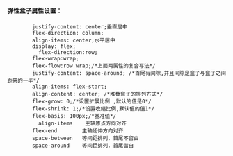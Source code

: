 #### 弹性盒子属性设置：
            justify-content: center;垂直居中
            flex-direction: column;
            align-items: center;水平居中
            display: flex;
	          flex-direction:row;
            flex-wrap:wrap;
            flex-flow:row wrap;/*上面两属性的复合写法*/
            justify-content: space-around; /*首尾有间隙,并且间隙是盒子与盒子之间距离的一半*/
            align-items: flex-start;
            align-content: center; /*堆叠盒子的排列方式*/
            flex-grow: 0;/*设置扩展比例 ,默认的值是0*/
            flex-shrink: 1;/*设置收缩比例,默认值的值1*/
            flex-basis: 100px;/*基准值*/
	          align-items	 主轴原点方向对齐
            flex-end		主轴延伸方向对齐
            space-between   等间距排列，首尾不留白
            space-around	等间距排列，首尾留白
